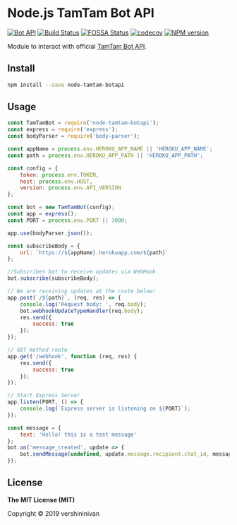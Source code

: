 # Node.js TamTam Bot API
[![Bot API](https://img.shields.io/badge/TamTam%20Bot%20API-0.1.6-blue.svg)](https://dev.tamtam.chat)
[![Build Status](https://travis-ci.com/vershininivan/node-tamtam-botapi.svg?branch=master)](https://travis-ci.org/vershininivan/node-tamtam-botapi)
[![FOSSA Status](https://app.fossa.com/api/projects/git%2Bgithub.com%2Fvershininivan%2Fnode-tamtam-botapi.svg?type=shield)]()
[![codecov](https://codecov.io/gh/vershininivan/node-tamtam-botapi/branch/master/graph/badge.svg)](https://codecov.io/gh/vershininivan/node-tamtam-botapi)
[![NPM version](https://img.shields.io/npm/v/node-tamtam-botapi.svg?color=blue)](https://www.npmjs.com/package/node-tamtam-botapi)

Module to interact with official [TamTam Bot API](https://dev.tamtam.chat).

## Install

```bash
npm install --save node-tamtam-botapi
```

## Usage

```js
const TamTamBot = require('node-tamtam-botapi');
const express = require('express');
const bodyParser = require('body-parser');

const appName = process.env.HEROKU_APP_NAME || 'HEROKU_APP_NAME';
const path = process.env.HEROKU_APP_PATH || 'HEROKU_APP_PATH';

const config = {
    token: process.env.TOKEN,
    host: process.env.HOST,
    version: process.env.API_VERSION
};

const bot = new TamTamBot(config);
const app = express();
const PORT = process.env.PORT || 3000;

app.use(bodyParser.json());

const subscribeBody = {
    url: `https://${appName}.herokuapp.com/${path}`
};

//Subscribes bot to receive updates via WebHook
bot.subscribe(subscribeBody);

// We are receiving updates at the route below!
app.post(`/${path}`, (req, res) => {
    console.log('Request body: ', req.body);
    bot.webhookUpdateTypeHandler(req.body);
    res.send({
        success: true
    });
});

// GET method route
app.get('/webhook', function (req, res) {
    res.send({
        success: true
    });
});

// Start Express Server
app.listen(PORT, () => {
    console.log(`Express server is listening on ${PORT}`);
});

const message = {
    text: 'Hello! this is a test message'
};
bot.on('message_created', update => {
    bot.sendMessage(undefined, update.message.recipient.chat_id, message);
});
```

## License

**The MIT License (MIT)**

Copyright © 2019 vershininivan